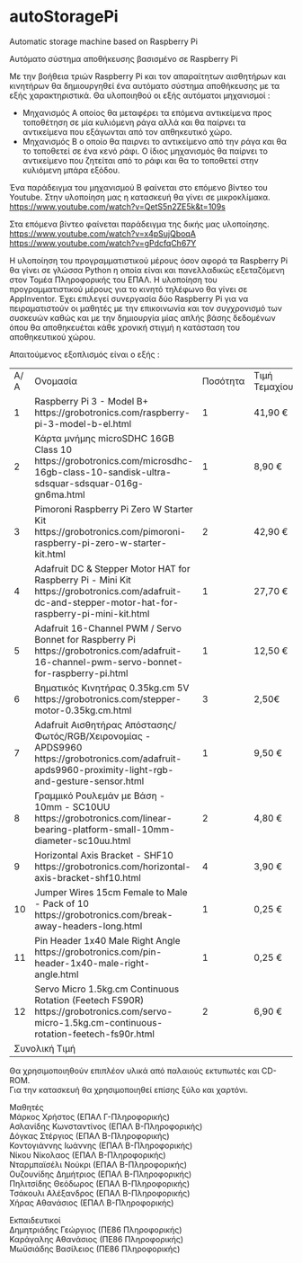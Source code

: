 # autoStoragePi
Automatic storage machine based on Raspberry Pi

Αυτόματο σύστημα αποθήκευσης βασισμένο σε Raspberry Pi

Με την βοήθεια τριών Raspberry Pi και τον απαραίτητων αισθητήρων και κινητήρων θα δημιουργηθεί ένα αυτόματο σύστημα αποθήκευσης με τα εξής χαρακτηριστικά. Θα υλοποιηθού οι εξής αυτόματοι μηχανισμοί :
- Μηχανισμός Α οποίος θα μεταφέρει τα επόμενα αντικείμενα προς τοποθέτηση σε μία κυλιόμενη ράγα αλλά και θα παίρνει τα αντικείμενα που εξάγωνται από τον απθηκευτικό χώρο.
- Μηχανισμός Β ο οποίο θα παιρνει το αντικείμενο από την ράγα και θα το τοποθετεί σε ένα κενό ράφι. Ο ίδιος μηχανισμός θα παίρνει το αντικείμενο που ζητείται από το ράφι και θα το τοποθετεί στην κυλιόμενη μπάρα εξόδου.

Ένα παράδειγμα του μηχανισμού Β φαίνεται στο επόμενο βίντεο του Youtube. Στην υλοποίηση μας η κατασκευή θα γίνει σε μικροκλίμακα.
https://www.youtube.com/watch?v=QetS5n2ZE5k&t=109s

Στα επόμενα βίντεο φαίνεται παράδειγμα της δικής μας υλοποίησης.
https://www.youtube.com/watch?v=x4pSujQboqA
https://www.youtube.com/watch?v=gPdcfqCh67Y


Η υλοποίηση του προγραμματιστικού μέρους όσον αφορά τα Raspberry Pi θα γίνει σε γλώσσα Python η οποία είναι και πανελλαδικώς εξεταζόμενη στον Τομέα Πληροφορικής του ΕΠΑΛ. Η υλοποίηση του προγραμματιστικού μέρους για το κινητό τηλέφωνο θα γίνει σε AppInventor. Έχει επιλεγεί συνεργασία δύο Raspberry Pi για να πειραματιστούν οι μαθητές με την επικοινωνία και τον συγχρονισμό των συσκευών καθώς και με την δημιουργία μίας απλής βάσης δεδομένων όπου θα αποθηκευέται κάθε χρονική στιγμή η κατάσταση του αποθηκευτικού χώρου.

Απαιτούμενος εξοπλισμός είναι ο εξής :

<table>
  <tr>
    <td>Α/Α</td>
    <td>Ονομασία</td>
    <td>Ποσότητα</td>
    <td>Τιμή Τεμαχίου</td>
    <td>Συνολική Τιμή</td>
  </tr>
  <tr>
    <td>1</td>
    <td>
      Raspberry Pi 3 - Model B+</br>
      https://grobotronics.com/raspberry-pi-3-model-b-el.html
    </td>
    <td>1</td>
    <td>41,90 €</td>
    <td>41,90 €</td>
  </tr>
  <tr>
    <td>2</td>
    <td>Κάρτα μνήμης microSDHC 16GB Class 10</br>
    https://grobotronics.com/microsdhc-16gb-class-10-sandisk-ultra-sdsquar-sdsquar-016g-gn6ma.html
    </td>
    <td>1</td>
    <td>8,90 €</td>
    <td>8,90 €</td>
  </tr>
  <tr>
    <td>3</td>
    <td>Pimoroni Raspberry Pi Zero W Starter Kit</br>
    https://grobotronics.com/pimoroni-raspberry-pi-zero-w-starter-kit.html
    </td>
    <td>2</td>
    <td>42,90 €</td>
    <td>85,80 €</td>
  </tr>
  <tr>
    <td>4</td>
    <td>Adafruit DC & Stepper Motor HAT for Raspberry Pi - Mini Kit
</br>
https://grobotronics.com/adafruit-dc-and-stepper-motor-hat-for-raspberry-pi-mini-kit.html
</td>
    <td>1</td>
    <td>27,70 €</td>
    <td>27,70 €</td>
  </tr>
  <tr>
    <td>5</td>
    <td>
Adafruit 16-Channel PWM / Servo Bonnet for Raspberry Pi
</br>
https://grobotronics.com/adafruit-16-channel-pwm-servo-bonnet-for-raspberry-pi.html
</td>
    <td>1</td>
    <td>12,50 €</td>
    <td>12,50 €</td>
  </tr>
  <tr>
    <td>6</td>
    <td>Βηματικός Κινητήρας 0.35kg.cm 5V</br>
    https://grobotronics.com/stepper-motor-0.35kg.cm.html
    </td>
    <td>3</td>
    <td>2,50€</td>
    <td>7,50 €</td>
  </tr>
  <tr>
    <td>7</td>
    <td>Adafruit Αισθητήρας Απόστασης/Φωτός/RGB/Χειρονομίας - APDS9960<br/>
      https://grobotronics.com/adafruit-apds9960-proximity-light-rgb-and-gesture-sensor.html
  </td>
    <td>1</td>
    <td>9,50 €</td>
    <td>9,50 €</td>
  </tr>
  <tr>
    <td>8</td>
    <td>Γραμμικό Ρουλεμάν με Βάση - 10mm - SC10UU</br>
    https://grobotronics.com/linear-bearing-platform-small-10mm-diameter-sc10uu.html
    </td>
    <td>2</td>
    <td>4,80 €</td>
    <td>9,60 €</td>
  </tr>
  <tr>
    <td>9</td>
    <td>Horizontal Axis Bracket - SHF10<br/>
      https://grobotronics.com/horizontal-axis-bracket-shf10.html
  </td>
    <td>4</td>
    <td>3,90 €</td>
    <td>15,60 €</td>
  </tr>
  <tr>
    <td>10</td>
    <td>Jumper Wires 15cm Female to Male - Pack of 10<br/>
      https://grobotronics.com/break-away-headers-long.html
  </td>
    <td>1</td>
    <td>0,25 €</td>
    <td>0,25 €</td>
  </tr>
  <tr>
    <td>11</td>
    <td>Pin Header 1x40 Male Right Angle<br/>
      https://grobotronics.com/pin-header-1x40-male-right-angle.html
  </td>
    <td>1</td>
    <td>0,25 €</td>
    <td>0,25 €</td>
  </tr>
  <tr>
    <td>12</td>
    <td>Servo Micro 1.5kg.cm Continuous Rotation (Feetech FS90R)<br/>
      https://grobotronics.com/servo-micro-1.5kg.cm-continuous-rotation-feetech-fs90r.html
  </td>
    <td>2</td>
    <td>6,90 €</td>
    <td>13,80 €</td>
  </tr>
  <tr>
    <td colspan="4">Συνολική Τιμή</td>
    <td>187,20 €</td>
  </tr>
</table>

Θα χρησιμοποιηθούν επιπλέον υλικά από παλαιούς εκτυπωτές και CD-ROM.</br>
Για την κατασκευή θα χρησιμοποιηθεί επίσης ξύλο και χαρτόνι.

Μαθητές</br>
Μάρκος Χρήστος (ΕΠΑΛ Γ-Πληροφορικής)</br>
Ασλανίδης Κωνσταντίνος (ΕΠΑΛ Β-Πληροφορικής)</br>
Δόγκας Στέργιος (ΕΠΑΛ Β-Πληροφορικής)</br>
Κοντογιάννης Ιωάννης (ΕΠΑΛ Β-Πληροφορικής)</br>
Νίκου Νίκολαος (ΕΠΑΛ Β-Πληροφορικής)</br>
Νταρμπαϊσέλι Νούκρι (ΕΠΑΛ Β-Πληροφορικής)</br>
Ουζουνίδης Δημήτριος (ΕΠΑΛ Β-Πληροφορικής)</br>
Πηλιτσίδης Θεόδωρος (ΕΠΑΛ Β-Πληροφορικής)</br>
Τσάκουλι Αλέξανδρος (ΕΠΑΛ Β-Πληροφορικής)</br>
Χήρας Αθανάσιος (ΕΠΑΛ Β-Πληροφορικής)</br>


Εκπαιδευτικοί</br>
Δημητριάδης Γεώργιος (ΠΕ86 Πληροφορικής)</br>
Καράγαλης Αθανάσιος (ΠΕ86 Πληροφορικής)</br>
Μωϋσιάδης Βασίλειος (ΠΕ86 Πληροφορικής)</br>
